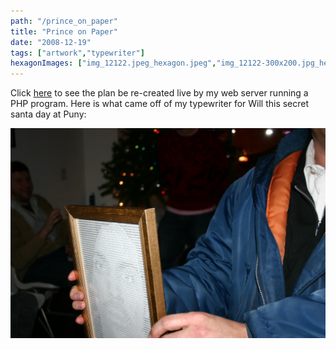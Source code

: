 ```yaml
---
path: "/prince_on_paper"
title: "Prince on Paper"
date: "2008-12-19"
tags: ["artwork","typewriter"]
hexagonImages: ["img_12122.jpeg_hexagon.jpeg","img_12122-300x200.jpg_hexagon.jpeg","img_12122.jpg_hexagon.jpeg"]
---
```



Click [here](prince.php) to see the plan be re-created live by my web server running a PHP program. Here is what came off of my typewriter for Will this secret santa day at Puny: 

[![](img_12122.jpg "img_12122")](img_12122.jpg) 
